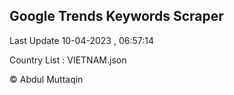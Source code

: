 

## Google Trends Keywords Scraper 
 
Last Update 10-04-2023 , 06:57:14

Country List :
VIETNAM.json



© Abdul Muttaqin 
